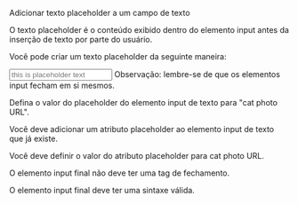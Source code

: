 Adicionar texto placeholder a um campo de texto

O texto placeholder é o conteúdo exibido dentro do elemento input antes da inserção de texto por parte do usuário.

Você pode criar um texto placeholder da seguinte maneira:

<input type="text" placeholder="this is placeholder text">
Observação: lembre-se de que os elementos input fecham em si mesmos.

Defina o valor do placeholder do elemento input de texto para "cat photo URL".

Você deve adicionar um atributo placeholder ao elemento input de texto que já existe.

Você deve definir o valor do atributo placeholder para cat photo URL.

O elemento input final não deve ter uma tag de fechamento.

O elemento input final deve ter uma sintaxe válida.